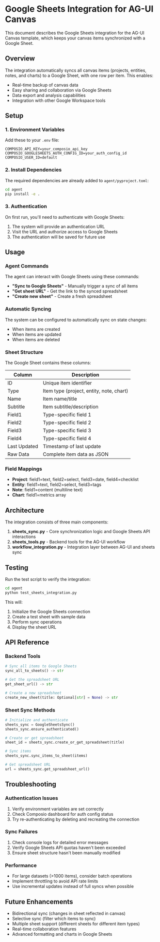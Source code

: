 # Google Sheets Integration for AG-UI Canvas

This document describes the Google Sheets integration for the AG-UI Canvas template, which keeps your canvas items synchronized with a Google Sheet.

## Overview

The integration automatically syncs all canvas items (projects, entities, notes, and charts) to a Google Sheet, with one row per item. This enables:

- Real-time backup of canvas data
- Easy sharing and collaboration via Google Sheets
- Data export and analysis capabilities
- Integration with other Google Workspace tools

## Setup

### 1. Environment Variables

Add these to your `.env` file:

```env
COMPOSIO_API_KEY=your_composio_api_key
COMPOSIO_GOOGLESHEETS_AUTH_CONFIG_ID=your_auth_config_id
COMPOSIO_USER_ID=default
```

### 2. Install Dependencies

The required dependencies are already added to `agent/pyproject.toml`:

```bash
cd agent
pip install -e .
```

### 3. Authentication

On first run, you'll need to authenticate with Google Sheets:

1. The system will provide an authentication URL
2. Visit the URL and authorize access to Google Sheets
3. The authentication will be saved for future use

## Usage

### Agent Commands

The agent can interact with Google Sheets using these commands:

- **"Sync to Google Sheets"** - Manually trigger a sync of all items
- **"Get sheet URL"** - Get the link to the synced spreadsheet
- **"Create new sheet"** - Create a fresh spreadsheet

### Automatic Syncing

The system can be configured to automatically sync on state changes:

- When items are created
- When items are updated
- When items are deleted

### Sheet Structure

The Google Sheet contains these columns:

| Column | Description |
|--------|-------------|
| ID | Unique item identifier |
| Type | Item type (project, entity, note, chart) |
| Name | Item name/title |
| Subtitle | Item subtitle/description |
| Field1 | Type-specific field 1 |
| Field2 | Type-specific field 2 |
| Field3 | Type-specific field 3 |
| Field4 | Type-specific field 4 |
| Last Updated | Timestamp of last update |
| Raw Data | Complete item data as JSON |

### Field Mappings

- **Project**: field1=text, field2=select, field3=date, field4=checklist
- **Entity**: field1=text, field2=select, field3=tags
- **Note**: field1=content (multiline text)
- **Chart**: field1=metrics array

## Architecture

The integration consists of three main components:

1. **sheets_sync.py** - Core synchronization logic and Google Sheets API interactions
2. **sheets_tools.py** - Backend tools for the AG-UI workflow
3. **workflow_integration.py** - Integration layer between AG-UI and sheets sync

## Testing

Run the test script to verify the integration:

```bash
cd agent
python test_sheets_integration.py
```

This will:
1. Initialize the Google Sheets connection
2. Create a test sheet with sample data
3. Perform sync operations
4. Display the sheet URL

## API Reference

### Backend Tools

```python
# Sync all items to Google Sheets
sync_all_to_sheets() -> str

# Get the spreadsheet URL
get_sheet_url() -> str

# Create a new spreadsheet
create_new_sheet(title: Optional[str] = None) -> str
```

### Sheet Sync Methods

```python
# Initialize and authenticate
sheets_sync = GoogleSheetsSync()
sheets_sync.ensure_authenticated()

# Create or get spreadsheet
sheet_id = sheets_sync.create_or_get_spreadsheet(title)

# Sync items
sheets_sync.sync_items_to_sheet(items)

# Get spreadsheet URL
url = sheets_sync.get_spreadsheet_url()
```

## Troubleshooting

### Authentication Issues

1. Verify environment variables are set correctly
2. Check Composio dashboard for auth config status
3. Try re-authenticating by deleting and recreating the connection

### Sync Failures

1. Check console logs for detailed error messages
2. Verify Google Sheets API quotas haven't been exceeded
3. Ensure sheet structure hasn't been manually modified

### Performance

- For large datasets (>1000 items), consider batch operations
- Implement throttling to avoid API rate limits
- Use incremental updates instead of full syncs when possible

## Future Enhancements

- Bidirectional sync (changes in sheet reflected in canvas)
- Selective sync (filter which items to sync)
- Multiple sheet support (different sheets for different item types)
- Real-time collaboration features
- Advanced formatting and charts in Google Sheets
